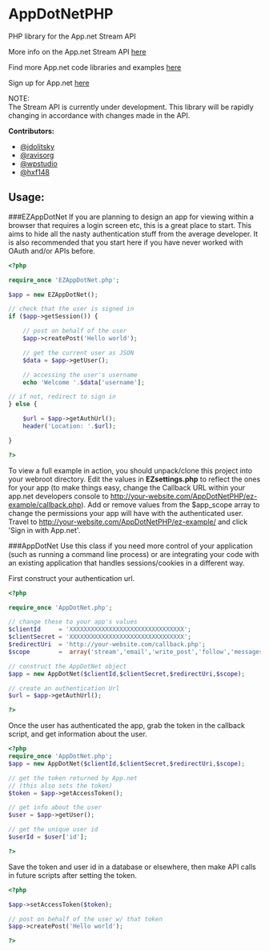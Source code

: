 AppDotNetPHP
============

PHP library for the App.net Stream API

More info on the App.net Stream API <a target="_blank" href="https://github.com/appdotnet/api-spec">here</a>

Find more App.net code libraries and examples <a target="_blank" href="https://github.com/appdotnet/api-spec/wiki/Directory-of-third-party-devs-and-apps">here</a>

Sign up for App.net <a target="_blank" href="https://join.app.net/">here</a>

NOTE:<br>
The Stream API is currently under development. This library will be rapidly changing in accordance with changes made in the API.

**Contributors:**
* <a href="https://alpha.app.net/jdolitsky" target="_blank">@jdolitsky</a>
* <a href="https://alpha.app.net/ravisorg" target="_blank">@ravisorg</a>
* <a href="https://github.com/wpstudio" target="_blank">@wpstudio</a>
* <a href="https://alpha.app.net/hxf148" target="_blank">@hxf148</a>

Usage:
--------
###EZAppDotNet
If you are planning to design an app for viewing within a browser that requires a login screen etc, this is a great place to start. This aims to hide all the nasty authentication stuff from the average developer. It is also recommended that you start here if you have never worked with OAuth and/or APIs before.

```php
<?php

require_once 'EZAppDotNet.php';

$app = new EZAppDotNet();

// check that the user is signed in
if ($app->getSession()) {

    // post on behalf of the user
    $app->createPost('Hello world');

    // get the current user as JSON
    $data = $app->getUser();

    // accessing the user's username
    echo 'Welcome '.$data['username'];

// if not, redirect to sign in
} else {

    $url = $app->getAuthUrl();
    header('Location: '.$url);

}

?>
```
To view a full example in action, you should unpack/clone this project into your webroot directory. Edit the values in **EZsettings.php** to reflect the ones for your app (to make things easy, change the Callback URL within your app.net developers console to http://your-website.com/AppDotNetPHP/ez-example/callback.php). Add or remove values from the $app_scope array to change the permissions your app will have with the authenticated user. Travel to http://your-website.com/AppDotNetPHP/ez-example/ and click 'Sign in with App.net'.

###AppDotNet
Use this class if you need more control of your application (such as running a command line process) or are integrating your code with an existing application that handles sessions/cookies in a different way. 

First construct your authentication url.
```php
<?php

require_once 'AppDotNet.php';

// change these to your app's values
$clientId     = 'XXXXXXXXXXXXXXXXXXXXXXXXXXXXXXXX';
$clientSecret = 'XXXXXXXXXXXXXXXXXXXXXXXXXXXXXXXX';
$redirectUri  = 'http://your-website.com/callback.php';
$scope        =  array('stream','email','write_post','follow','messages','export');

// construct the AppDotNet object
$app = new AppDotNet($clientId,$clientSecret,$redirectUri,$scope);

// create an authentication Url
$url = $app->getAuthUrl();

?>
```
Once the user has authenticated the app, grab the token in the callback script, and get information about the user.
```php
<?php
require_once 'AppDotNet.php';
$app = new AppDotNet($clientId,$clientSecret,$redirectUri,$scope);

// get the token returned by App.net
// (this also sets the token)
$token = $app->getAccessToken();

// get info about the user
$user = $app->getUser();

// get the unique user id
$userId = $user['id'];

?>
```
Save the token and user id in a database or elsewhere, then make API calls in future scripts after setting the token.
```php
<?php

$app->setAccessToken($token);

// post on behalf of the user w/ that token
$app->createPost('Hello world');

?>
```